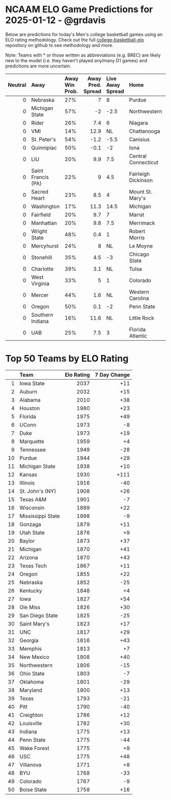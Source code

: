 # NCAAM ELO Game Predictions for 2025-01-12 - @grdavis
Below are predictions for today's Men's college basketball games using an ELO rating methodology. Check out the full [college-basketball-elo](https://github.com/grdavis/college-basketball-elo) repository on github to see methodology and more.

Note: Teams with * or those written as abbreviations (e.g. BREC) are likely new to the model (i.e. they haven't played any/many D1 games) and predictions are more uncertain.

|   Neutral | Away               | Away Win Prob.   |   Away Pred. Spread | Live Away Spread   | Home                | Home Win Prob.   |   Home Pred. Spread |
|----------:|:-------------------|:-----------------|--------------------:|:-------------------|:--------------------|:-----------------|--------------------:|
|         0 | Nebraska           | 27%              |                 7   | 8                  | Purdue              | 73%              |                -7   |
|         0 | Michigan State     | 57%              |                -2   | -2.5               | Northwestern        | 43%              |                 2   |
|         0 | Rider              | 26%              |                 7.4 | 6                  | Niagara             | 74%              |                -7.4 |
|         0 | VMI                | 14%              |                12.9 | NL                 | Chattanooga         | 86%              |               -12.9 |
|         0 | St. Peter's        | 54%              |                -1.2 | -5.5               | Canisius            | 46%              |                 1.2 |
|         0 | Quinnipiac         | 50%              |                -0.1 | -2                 | Iona                | 50%              |                 0.1 |
|         0 | LIU                | 20%              |                 9.9 | 7.5                | Central Connecticut | 80%              |                -9.9 |
|         0 | Saint Francis (PA) | 22%              |                 9   | 4.5                | Fairleigh Dickinson | 78%              |                -9   |
|         0 | Sacred Heart       | 23%              |                 8.5 | 4                  | Mount St. Mary's    | 77%              |                -8.5 |
|         0 | Washington         | 17%              |                11.3 | 14.5               | Michigan            | 83%              |               -11.3 |
|         0 | Fairfield          | 20%              |                 9.7 | 7                  | Marist              | 80%              |                -9.7 |
|         0 | Manhattan          | 20%              |                 9.8 | 7.5                | Merrimack           | 80%              |                -9.8 |
|         0 | Wright State       | 48%              |                 0.4 | 1                  | Robert Morris       | 52%              |                -0.4 |
|         0 | Mercyhurst         | 24%              |                 8   | NL                 | Le Moyne            | 76%              |                -8   |
|         0 | Stonehill          | 35%              |                 4.5 | -3                 | Chicago State       | 65%              |                -4.5 |
|         0 | Charlotte          | 39%              |                 3.1 | NL                 | Tulsa               | 61%              |                -3.1 |
|         0 | West Virginia      | 33%              |                 5   | 1                  | Colorado            | 67%              |                -5   |
|         0 | Mercer             | 44%              |                 1.6 | NL                 | Western Carolina    | 56%              |                -1.6 |
|         0 | Oregon             | 50%              |                 0.1 | -2                 | Penn State          | 50%              |                -0.1 |
|         0 | Southern Indiana   | 16%              |                11.6 | NL                 | Little Rock         | 84%              |               -11.6 |
|         0 | UAB                | 25%              |                 7.5 | 3                  | Florida Atlantic    | 75%              |                -7.5 |

# Top 50 Teams by ELO Rating
|    | Team              |   Elo Rating |   7 Day Change |
|---:|:------------------|-------------:|---------------:|
|  1 | Iowa State        |         2037 |            +11 |
|  2 | Auburn            |         2032 |            +15 |
|  3 | Alabama           |         2010 |            +38 |
|  4 | Houston           |         1980 |            +23 |
|  5 | Florida           |         1975 |            +49 |
|  6 | UConn             |         1973 |             -8 |
|  7 | Duke              |         1973 |            +19 |
|  8 | Marquette         |         1959 |             +4 |
|  9 | Tennessee         |         1949 |            -28 |
| 10 | Purdue            |         1944 |            +29 |
| 11 | Michigan State    |         1938 |            +10 |
| 12 | Kansas            |         1930 |           +111 |
| 13 | Illinois          |         1916 |            -40 |
| 14 | St. John's (NY)   |         1908 |            +26 |
| 15 | Texas A&M         |         1901 |             -7 |
| 16 | Wisconsin         |         1899 |            +22 |
| 17 | Mississippi State |         1898 |             -9 |
| 18 | Gonzaga           |         1879 |            +11 |
| 19 | Utah State        |         1876 |             +9 |
| 20 | Baylor            |         1873 |            +37 |
| 21 | Michigan          |         1870 |            +41 |
| 22 | Arizona           |         1870 |            +43 |
| 23 | Texas Tech        |         1867 |            +11 |
| 24 | Oregon            |         1855 |            +22 |
| 25 | Nebraska          |         1852 |            -25 |
| 26 | Kentucky          |         1848 |             +4 |
| 27 | Iowa              |         1827 |            +54 |
| 28 | Ole Miss          |         1826 |            +30 |
| 29 | San Diego State   |         1825 |            -25 |
| 30 | Saint Mary's      |         1823 |            +17 |
| 31 | UNC               |         1817 |            +29 |
| 32 | Georgia           |         1816 |            +43 |
| 33 | Memphis           |         1813 |             +7 |
| 34 | New Mexico        |         1808 |            +40 |
| 35 | Northwestern      |         1806 |            -15 |
| 36 | Ohio State        |         1803 |             -7 |
| 37 | Oklahoma          |         1801 |            -29 |
| 38 | Maryland          |         1800 |            +13 |
| 39 | Texas             |         1793 |            -21 |
| 40 | Pitt              |         1790 |            -40 |
| 41 | Creighton         |         1786 |            +12 |
| 42 | Louisville        |         1782 |            +30 |
| 43 | Indiana           |         1775 |            +13 |
| 44 | Penn State        |         1775 |            -44 |
| 45 | Wake Forest       |         1775 |             +9 |
| 46 | USC               |         1775 |            +48 |
| 47 | Villanova         |         1771 |             +8 |
| 48 | BYU               |         1768 |            -33 |
| 49 | Colorado          |         1767 |             -9 |
| 50 | Boise State       |         1758 |            +16 |